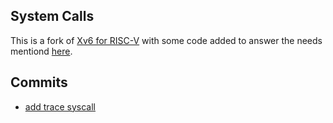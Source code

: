 ## System Calls

This is a fork of [Xv6 for RISC-V](https://github.com/mit-pdos/xv6-riscv) with some code added to answer the needs mentiond [here](https://github.com/amirR01/xv6-improvments/blob/main/README.md).

## Commits
- [add trace syscall](https://github.com/amirR01/xv6-improvments/commit/c3f9ebdbeba2bb5d96b5d8ebadd84850cb92cfeb)